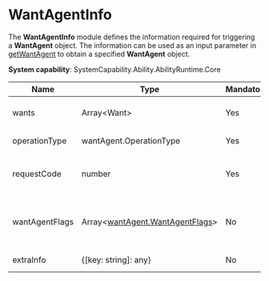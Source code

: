 # WantAgentInfo

The **WantAgentInfo** module defines the information required for triggering a **WantAgent** object. The information can be used as an input parameter in [getWantAgent](js-apis-app-ability-wantAgent.md#wantagentgetwantagent) to obtain a specified **WantAgent** object.

**System capability**: SystemCapability.Ability.AbilityRuntime.Core

| Name          | Type                           | Mandatory| Description                  |
| -------------- | ------------------------------- | ---- | ---------------------- |
| wants          | Array\<Want\>                   | Yes  | Array of all **Want** objects.    |
| operationType  | wantAgent.OperationType         | Yes  | Operation type.              |
| requestCode    | number                          | Yes  | Request code defined by the user.|
| wantAgentFlags | Array<[wantAgent.WantAgentFlags](js-apis-app-ability-wantAgent.md#wantagentflags)> | No  | Array of flags for using the **WantAgent** object.          |
| extraInfo      | {[key: string]: any}            | No  | Extra information.              |

